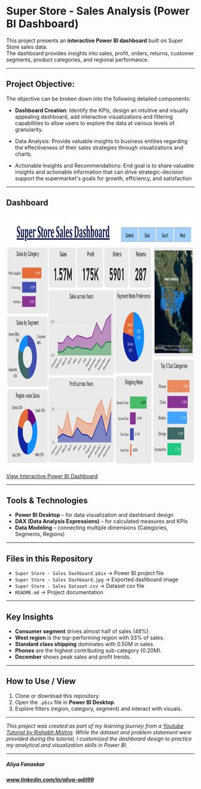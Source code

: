 # Super Store - Sales Analysis (Power BI Dashboard)
This project presents an **interactive Power BI dashboard** built on Super Store sales data.  
The dashboard provides insights into sales, profit, orders, returns, customer segments, product categories, and regional performance.  

---
## Project Objective:

The objective can be broken down into the following detailed components:
- **Dashboard Creation**:
Identify the KPIs, design an intuitive and visually appealing dashboard, add interactive visualizations and filtering capabilities to allow users to explore the data at various levels of granularity.

- Data Analysis:
Provide valuable insights to business entities regarding the effectiveness of their sales strategies through visualizations and charts.

- Actionable Insights and Recommendations:
End goal is to share valuable insights and actionable information that can drive strategic-decision support the supermarket's goals for growth, efficiency, and satisfaction 

---

## Dashboard

<img width="1161" height="672" alt="Cafe Sales dashboard" src="https://github.com/aliya-fanaskar/Super-Store---Sales-Dashboard-Power-BI-/blob/main/Super%20Store%20-%20Sales%20Dashboard.jpg" />

[View Interactive Power BI Dashboard](https://app.fabric.microsoft.com/view?r=eyJrIjoiMjcyYTBjM2UtMjU4OC00ZGQwLThiYjQtOTM1OWZiZjBhNzc0IiwidCI6ImRmODY3OWNkLWE4MGUtNDVkOC05OWFjLWM4M2VkN2ZmOTVhMCJ9&pageName=f696194961b3d6484f4e])

---

## Tools & Technologies

- **Power BI Desktop** – for data visualization and dashboard design  
- **DAX (Data Analysis Expressions)** – for calculated measures and KPIs  
- **Data Modeling** – connecting multiple dimensions (Categories, Segments, Regions)  

---

## Files in this Repository

- `Super Store - Sales Dashboard.pbix` → Power BI project file
- `Super Store - Sales Dashboard.jpg` → Exported dashboard image
- `Super Store - Sales Dataset.csv` → Dataset csv file
- `README.md` → Project documentation  

---

## Key Insights

- **Consumer segment** drives almost half of sales (48%).  
- **West region** is the top-performing region with 33% of sales.  
- **Standard class shipping** dominates with 0.50M in sales.  
- **Phones** are the highest contributing sub-category (0.20M).  
- **December** shows peak sales and profit trends.  

---

## How to Use / View

1. Clone or download this repository.  
2. Open the `.pbix` file in **Power BI Desktop**.  
3. Explore filters (region, category, segment) and interact with visuals.  

---

*This project was created as part of my learning journey from a [Youtube Tutorial by Rishabh Mishra](https://www.youtube.com/watch?v=fZn83JRt4Nk). While the dataset and problem statement were provided during the tutorial, I customized the dashboard design to practice my analytical and visualization skills in Power BI.*

---

##### Aliya Fanaskar
##### www.linkedin.com/in/aliya-adil99
